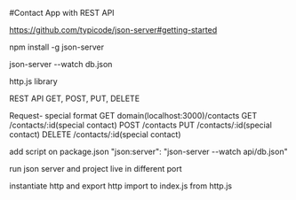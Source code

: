 #Contact App with REST API

https://github.com/typicode/json-server#getting-started

npm install -g json-server

json-server --watch db.json

http.js library

REST API
GET, POST, PUT, DELETE

Request- special format
GET domain(localhost:3000)/contacts
GET /contacts/:id(special contact)
POST /contacts
PUT /contacts/:id(special contact)
DELETE /contacts/:id(special contact)

add script on package.json "json:server": "json-server --watch api/db.json"

run json server and project live in different port

instantiate http and export http
import to index.js from http.js
